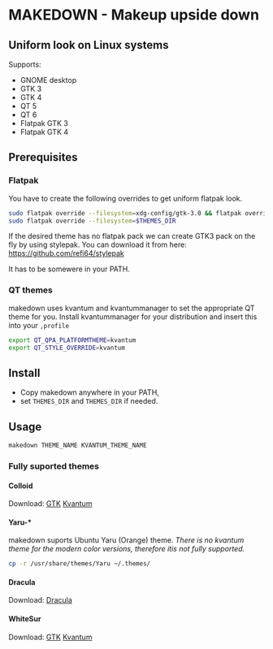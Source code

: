 # MAKEDOWN - Makeup upside down 
## Uniform look on Linux systems

Supports:
- GNOME desktop
- GTK 3
- GTK 4
- QT 5
- QT 6
- Flatpak GTK 3
- Flatpak GTK 4

## Prerequisites

### Flatpak
You have to create the following overrides to get uniform flatpak look.

```bash
sudo flatpak override --filesystem=xdg-config/gtk-3.0 && flatpak override --filesystem=xdg-config/gtk-4.0
sudo flatpak override --filesystem=$THEMES_DIR
```
If the desired theme has no flatpak pack we can create GTK3 pack on the fly by using stylepak. You can download it from here: https://github.com/refi64/stylepak

It has to be somewere in your PATH.

### QT themes

makedown uses kvantum and kvantummanager to set the appropriate QT theme for you. Install kvantummanager for your distribution and insert this into your `,profile`

```bash
export QT_QPA_PLATFORMTHEME=kvantum
export QT_STYLE_OVERRIDE=kvantum
```

## Install
- Copy makedown anywhere in your PATH,
- set `THEMES_DIR` and `THEMES_DIR` if needed.

## Usage

```bash
makedown THEME_NAME KVANTUM_THEME_NAME
```
### Fully suported themes
#### Colloid 
Download: [GTK](https://github.com/vinceliuice/Colloid-gtk-theme) [Kvantum](https://github.com/vinceliuice/Colloid-kde)

#### Yaru-*
makedown suports Ubuntu Yaru (Orange) theme. *There is no kvantum theme for the modern color versions, therefore itis not fully supported.*

```bash
cp -r /usr/share/themes/Yaru ~/.themes/
```
#### Dracula
Download: [Dracula](https://draculatheme.com/)

#### WhiteSur
Download:  [GTK](https://github.com/vinceliuice/WhiteSur-gtk-theme) [Kvantum](https://github.com/vinceliuice/WhiteSur-kde)

